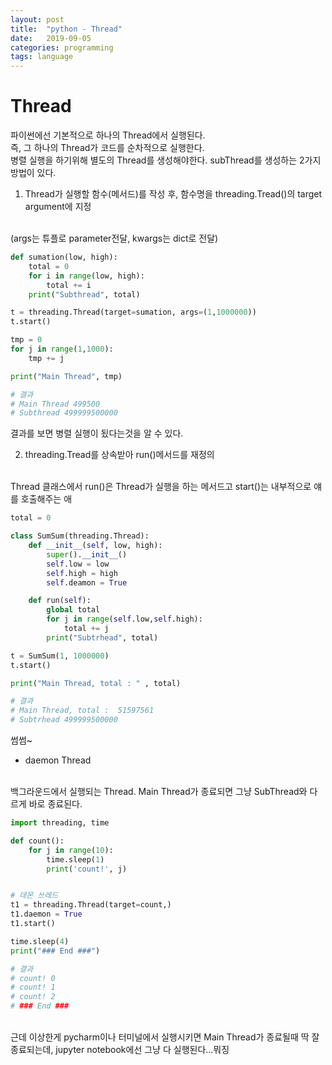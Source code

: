 ```yaml
---
layout: post
title:  "python - Thread"
date:   2019-09-05
categories: programming
tags: language
---
```

# Thread
파이썬에선 기본적으로 하나의 Thread에서 실행된다.
<br>
즉, 그 하나의 Thread가 코드를 순차적으로 실행한다.
<br>
병렬 실행을 하기위해 별도의 Thread를 생성해야한다. subThread를 생성하는 2가지 방법이 있다.
<br>

1. Thread가 실행할 함수(메서드)를 작성 후, 함수명을 threading.Tread()의 target argument에 지정
<br>
(args는 튜플로 parameter전달, kwargs는 dict로 전달)
<br>

```python
def sumation(low, high):
    total = 0
    for i in range(low, high):
        total += i
    print("Subthread", total)

t = threading.Thread(target=sumation, args=(1,1000000))
t.start()

tmp = 0
for j in range(1,1000):
    tmp += j

print("Main Thread", tmp)

# 결과
# Main Thread 499500
# Subthread 499999500000
```
결과를 보면 병렬 실행이 됬다는것을 알 수 있다.
<br>

2. threading.Tread를 상속받아 run()메서드를 재정의
<br>
Thread 클래스에서 run()은 Thread가 실행을 하는 메서드고 start()는 내부적으로 얘를 호출해주는 애
<br>

```python
total = 0

class SumSum(threading.Thread):    
    def __init__(self, low, high):
        super().__init__()
        self.low = low
        self.high = high
        self.deamon = True

    def run(self):
        global total
        for j in range(self.low,self.high):
            total += j
        print("Subtrhead", total)

t = SumSum(1, 1000000)
t.start()

print("Main Thread, total : " , total)

# 결과
# Main Thread, total :  51597561
# Subtrhead 499999500000
```
썸썸~
<br>

- daemon Thread
<br>
백그라운드에서 실행되는 Thread. Main Thread가 종료되면 그냥 SubThread와 다르게 바로 종료된다.
<br>

```python
import threading, time

def count():
    for j in range(10):
        time.sleep(1)
        print('count!', j)


# 데몬 쓰레드
t1 = threading.Thread(target=count,)
t1.daemon = True
t1.start()

time.sleep(4)
print("### End ###")

# 결과
# count! 0
# count! 1
# count! 2
# ### End ###
```
<br>
근데 이상한게 pycharm이나 터미널에서 실행시키면 Main Thread가 종료될때 딱 잘 종료되는데, jupyter notebook에선 그냥 다 실행된다...뭐징
